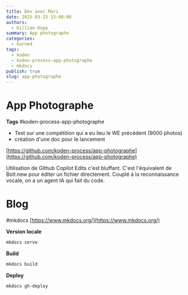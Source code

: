 ```yaml
---
title: Dev avec Mari
date: 2025-03-25 15:08:00
authors:
  - Killian Kopp
summary: App photographe
categories:
  - karned
tags:
  - koden
  - koden-process-app-photographe
  - mkdocs
publish: true
slug: app-photographe
---
```

# App Photographe
**Tags** #koden-process-app-photographe 
- Test sur une compétition qui a eu lieu le WE précédent (9000 photos)
- création d'une doc pour le lancement

[https://github.com/koden-process/app-photographe](https://github.com/koden-process/app-photographe)

Utilisation de Github Copilot Edits
c'est bluffant. C'est l'équivalent de Bolt.new pour éditer un fichier directement. Couplé à la reconnaissance vocale, on a un agent IA qui fait du code.

# Blog
#mkdocs
[https://www.mkdocs.org/](https://www.mkdocs.org/)

**Version locale**
```sh
mkdocs serve
```

**Build**
```sh
mkdocs build
```

**Deploy**
```sh
mkdocs gh-deploy
```


